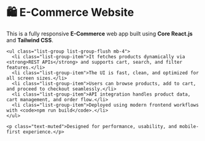 <!DOCTYPE html>
<html lang="en">
<head>
  <meta charset="UTF-8" />
  <meta name="viewport" content="width=device-width, initial-scale=1.0"/>
  <title>E-Commerce Website</title>
  <link href="https://cdn.jsdelivr.net/npm/bootstrap@5.3.0/dist/css/bootstrap.min.css" rel="stylesheet">
</head>
<body class="bg-light text-dark">
  <div class="container my-5">
    <h1 class="mb-4">🛍️ E-Commerce Website</h1>
    <p>This is a fully responsive <strong>E-Commerce</strong> web app built using <strong>Core React.js</strong> and <strong>Tailwind CSS</strong>.</p>
    
    <ul class="list-group list-group-flush mb-4">
      <li class="list-group-item">It fetches products dynamically via <strong>REST APIs</strong> and supports cart, search, and filter features.</li>
      <li class="list-group-item">The UI is fast, clean, and optimized for all screen sizes.</li>
      <li class="list-group-item">Users can browse products, add to cart, and proceed to checkout seamlessly.</li>
      <li class="list-group-item">API integration handles product data, cart management, and order flow.</li>
      <li class="list-group-item">Deployed using modern frontend workflows with <code>npm run build</code>.</li>
    </ul>

    <p class="text-muted">Designed for performance, usability, and mobile-first experience.</p>
  </div>
</body>
</html>
